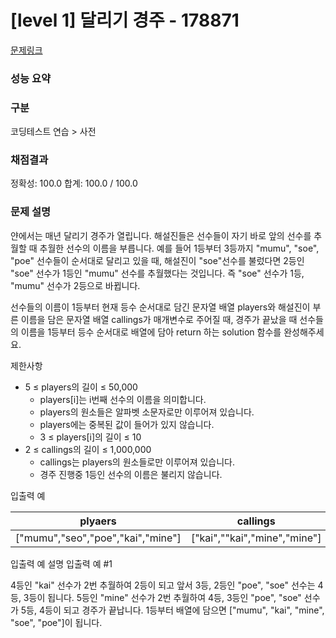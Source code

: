# [level 1]  달리기 경주 - 178871

[문제링크](https://school.programmers.co.kr/learn/courses/30/lessons/176963)


### 성능 요약


### 구분
코딩테스트 연습 > 사전

### 채점결과

정확성: 100.0
합계: 100.0 / 100.0

### 문제 설명
얀에서는 매년 달리기 경주가 열립니다. 해설진들은 선수들이 자기 바로 앞의 선수를 추월할 때 추월한 선수의 이름을 부릅니다. 예를 들어 1등부터 3등까지 "mumu", "soe", "poe" 선수들이 순서대로 달리고 있을 때, 해설진이 "soe"선수를 불렀다면 2등인 "soe" 선수가 1등인 "mumu" 선수를 추월했다는 것입니다. 즉 "soe" 선수가 1등, "mumu" 선수가 2등으로 바뀝니다.

선수들의 이름이 1등부터 현재 등수 순서대로 담긴 문자열 배열 players와 해설진이 부른 이름을 담은 문자열 배열 callings가 매개변수로 주어질 때, 경주가 끝났을 때 선수들의 이름을 1등부터 등수 순서대로 배열에 담아 return 하는 solution 함수를 완성해주세요.

제한사항
- 5 ≤ players의 길이 ≤ 50,000
    - players[i]는 i번째 선수의 이름을 의미합니다.
    - players의 원소들은 알파벳 소문자로만 이루어져 있습니다.
    - players에는 중복된 값이 들어가 있지 않습니다.
    - 3 ≤ players[i]의 길이 ≤ 10
- 2 ≤ callings의 길이 ≤ 1,000,000
  - callings는 players의 원소들로만 이루어져 있습니다.
  - 경주 진행중 1등인 선수의 이름은 불리지 않습니다.

입출력 예

| plyaers                           | callings                     | result                            |
|-----------------------------------|------------------------------|-----------------------------------|
| ["mumu","seo","poe","kai","mine"] | ["kai",""kai","mine","mine"] | ["mumu","kai","mine","seo","poe"] |

입출력 예 설명
입출력 예 #1

4등인 "kai" 선수가 2번 추월하여 2등이 되고 앞서 3등, 2등인 "poe", "soe" 선수는 4등, 3등이 됩니다. 5등인 "mine" 선수가 2번 추월하여 4등, 3등인 "poe", "soe" 선수가 5등, 4등이 되고 경주가 끝납니다. 1등부터 배열에 담으면 ["mumu", "kai", "mine", "soe", "poe"]이 됩니다.

